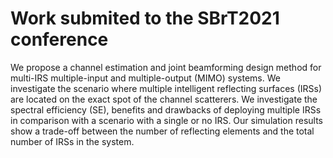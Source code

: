 # Work submited to the SBrT2021 conference

We propose a channel estimation and joint beamforming design method for multi-IRS multiple-input and multiple-output (MIMO) systems. We investigate the scenario where multiple intelligent reflecting surfaces  (IRSs) are located on the exact spot of the channel scatterers. We investigate the spectral efficiency (SE), benefits and drawbacks of deploying multiple IRSs in comparison with a scenario with a single or no IRS. Our simulation results show a trade-off between the number of reflecting elements and the total number of IRSs in the system. 
